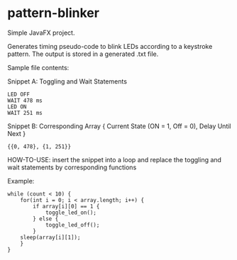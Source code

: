 # pattern-blinker
Simple JavaFX project.

Generates timing pseudo-code to blink LEDs according to a keystroke pattern.
The output is stored in a generated .txt file.

Sample file contents:

Snippet A: Toggling and Wait Statements
```
LED OFF
WAIT 478 ms
LED ON
WAIT 251 ms
```

Snippet B: Corresponding Array { Current State (ON = 1, Off = 0), Delay Until Next }
```
{{0, 478}, {1, 251}}
```

HOW-TO-USE: insert the snippet into a loop and replace the toggling and wait statements by corresponding functions

Example:
```
while (count < 10) {
	for(int i = 0; i < array.length; i++) {
		if array[i][0] == 1 {
			toggle_led_on();
		} else {
			toggle_led_off();
		}
	sleep(array[i][1]);
	}
}
```
